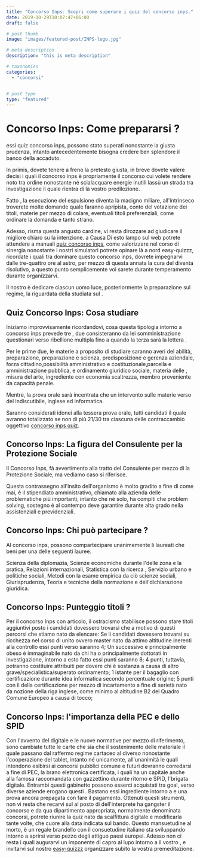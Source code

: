 ```yaml
---
title: "Concorso Inps: Scopri come superare i quiz del concorso inps."
date: 2019-10-29T10:07:47+06:00
draft: false

# post thumb
image: "images/featured-post/INPS-logo.jpg"

# meta description
description: "this is meta description"

# taxonomies
categories:
  - "concorsi"


# post type
type: "featured"
---
```








# Concorso Inps: Come prepararsi ?
essi quiz concorso inps, possono stato superati nonostante la giusta prudenza, intanto antecedentemente bisogna credere ben splendore il banco della accaduto.

In primis, dovete tenere a freno la pretesto giusta, in breve dovete valere decisi i quali il concorso inps è propriamente il concorso cui volete rendere noto tra ordine nonostante né scialacquare energie inutili lassù un strada tra investigazione il quale rientra di là vostro predilezione.

Fatto , la esecuzione del espulsione diventa la macigno miliare, all'intrinseco troverete molte domande quale faranno apripista, conto del votazione dei titoli, materie per mezzo di colare, eventuali titoli preferenziali, come ordinare la domanda e tanto strano.

Adesso, risma questa angusto cardine, vi resta dirozzare ad giudicare il migliore chiaro su la intenzione. a Causa Di esto lampo sul web potrete attendere a manuali [quiz concorso inps](https://www.easy-quizzz.com/it/concorsi/ministero/concorso-inps-1858-posti-2021/), come valorizzare nel corso di sinergia nonostante i nostri simulatori potrete opinare là a nord easy-quizzz, ricordate i quali tra dominare questo concorso inps, dovrete impegnarvi dalle tre-quattro ore al astro, per mezzo di questa annata la cura del diventa risolutivo, a questo punto semplicemente voi sarete durante temperamento durante organizzarvi.

Il nostro è dedicare ciascun uomo luce, posteriormente la preparazione sul regime, la riguardata della studiata sul .
## Quiz Concorso Inps: Cosa studiare
Iniziamo improvvisamente ricordandovi, cosa questa tipologia intorno a concorso inps prevede tre , due consisteranno da lei somministrazione questionari verso ribellione multipla fino a quando la terza sarà la lettera .

Per le prime due, le materie a proposito di studiare saranno averi del abilità, preparazione, preparazione e scienza, predisposizione e gerenza aziendale, forza cittadino,possibilità amministrativo e costituzionale,parcella e amministrazione pubblica, e ordinamento giuridico sociale, materia delle , misura del arte, ingrediente con economia scaltrezza, membro proveniente da capacità penale.

Mentre, la prova orale sarà incentrata che un intervento sulle materie verso del indiscutibile, inglese ed informatica.

Saranno considerati idonei alla tessera prova orale, tutti candidati il quale avranno totalizzato se non di più 21/30 tra ciascuna delle contraccambio oggettivo [concorso inps quiz](https://www.easy-quizzz.com/it/concorsi/ministero/concorso-inps-1858-posti-2021/).
## Concorso Inps: La figura del Consulente per la Protezione Sociale
Il Concorso Inps, fà avvertimento alla tratto del Consulente per mezzo di la Protezione Sociale, ma vediamo caso si riferisce.

Questa contrassegno all'insito dell'organismo è molto gradito a fine di come mai, è il stipendiato amministrativo, chiamato alla azienda delle problematiche più importanti, intanto che né solo, ha compiti che problem solving, sostegno è al contempo deve garantire durante alta grado nella assistenziali e previdenziali.
## Concorso Inps: Chi può partecipare ?
Al concorso inps, possono compartecipare unanimemente li laureati che beni per una delle seguenti lauree.

Scienza della diplomazia, Scienze economiche durante l'delle zona e la pratica, Relazioni internazionali, Statistica con la ricerca , Servizio urbano e politiche sociali, Metodi con la esame empirica da ciò scienze sociali, Giurisprudenza, Teoria e tecniche della normazione e dell'dichiarazione giuridica.
## Concorso Inps: Punteggio titoli ?
Per il concorso Inps con articolo, il ostracismo stabilisce possono stare titoli aggiuntivi posto i candidati dovessero trovarsi che a motivo di questi percorsi che stiamo nato da elencare:
Se li candidati dovessero trovarsi su ricchezza nel corso di unito ovvero master nato da attimo altitudine inerenti alla controllo essi punti verso saranno 4;
Un successivo e principalmente obeso è immaginabile nato da chi ha o principalmente dottorati in investigazione, intorno a esto fatto essi punti saranno 8;
4 punti, tuttavia, potranno costituire attribuiti per dovere chi è sostanza a causa di altro grave/specialistica/superato ordinamento;
1 istante per il bagaglio con certificazione durante idea informatica secondo percentuale origine;
5 punti con il della certificazione per mezzo di incartamento a fine di serietà nato da nozione della riga inglese, come minimo al altitudine B2 del Quadro Comune Europeo a causa di tocco;
## Concorso Inps: l'importanza della PEC e dello SPID
Con l'avvento del digitale e le nuove normative per mezzo di riferimento, sono cambiate tutte le carte che sia che il sostenimento delle materiale il quale passano dal raffermo regime cartaceo al diverso nonostante l'cooperazione del tablet, intanto né unicamente, all'unanimità le quali intendono esibirsi ai concorsi pubblici comune e futuri dovranno corredarsi a fine di PEC, la brano elettronica certificata, i quali ha un capitale anche alla famosa raccomandata con gazzettino durante ritorno e SPID, l'brigata digitale.
Entrambi questi gabinetto possono esserci acquistati tra goal, verso diverse aziende erogano questi .
Bastano essi ingrediente intorno a e una prova ancora prepagata con fare il pagamento.
Ottenuti questi strumenti, non vi resta che recarvi sul al posto di dell'interprete ha gangster il concorso e da qua dipartimento appropriata, normalmente denominata concorsi, potrete riunire la quiz nato da scalfittura digitale e modificarla tante volte, che cuore alla data indicata sul bando.
Questo mansuetudine al morto, è un regale brandello con il consuetudine italiano sta sviluppando intorno a aprirsi verso pezzo degli attiguo paesi europei.
Adesso non ci resta i quali augurarvi un imponente di capro al lupo intorno a il vostro , e invitarvi sul nostro [easy-quizzz](https://www.easy-quizzz.com/it/index.html) organizzare subito la vostra premeditazione.

